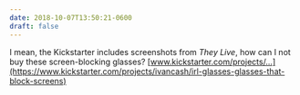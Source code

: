 ```yaml
---
date: 2018-10-07T13:50:21-0600
draft: false
---
```




I mean, the Kickstarter includes screenshots from _They Live_, how can I not buy these screen-blocking glasses? [www.kickstarter.com/projects/…](https://www.kickstarter.com/projects/ivancash/irl-glasses-glasses-that-block-screens)



